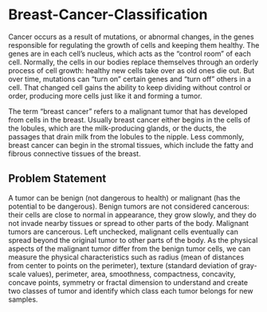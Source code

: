 # Breast-Cancer-Classification
<p>Cancer occurs as a result of mutations, or abnormal changes, in the genes responsible for regulating the growth of cells and keeping them healthy. The genes are in each cell’s nucleus, which acts as the “control room” of each cell. Normally, the cells in our bodies replace themselves through an orderly process of cell growth: healthy new cells take over as old ones die out. But over time, mutations can “turn on” certain genes and “turn off” others in a cell. That changed cell gains the ability to keep dividing without control or order, producing more cells just like it and forming a tumor.

The term “breast cancer” refers to a malignant tumor that has developed from cells in the breast. Usually breast cancer either begins in the cells of the lobules, which are the milk-producing glands, or the ducts, the passages that drain milk from the lobules to the nipple. Less commonly, breast cancer can begin in the stromal tissues, which include the fatty and fibrous connective tissues of the breast.
</p>
<h2>Problem Statement</h2>
<p>A tumor can be benign (not dangerous to health) or malignant (has the potential to be dangerous). Benign tumors are not considered cancerous: their cells are close to normal in appearance, they grow slowly, and they do not invade nearby tissues or spread to other parts of the body. Malignant tumors are cancerous. Left unchecked, malignant cells eventually can spread beyond the original tumor to other parts of the body. As the physical aspects of the malignant tumor differ from the benign tumor cells, we can measure the physical characteristics such as radius (mean of distances from center to points on the perimeter), texture (standard deviation of gray-scale values), perimeter, area, smoothness, compactness, concavity, concave points, symmetry or fractal dimension to understand and create two classes of tumor and identify which class each tumor belongs for new samples.</p>
